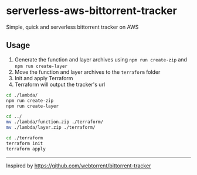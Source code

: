 # serverless-aws-bittorrent-tracker
Simple, quick and serverless bittorrent tracker on AWS

## Usage

1. Generate the function and layer archives using `npm run create-zip` and `npm run create-layer`
2. Move the function and layer archives to the `terraform` folder
3. Init and apply Terraform
4. Terraform will output the tracker's url

```bash
cd ./lambda/
npm run create-zip
npm run create-layer

cd ../
mv ./lambda/function.zip ./terraform/
mv ./lambda/layer.zip ./terraform/

cd ./terraform
terraform init
terraform apply
```

---

Inspired by https://github.com/webtorrent/bittorrent-tracker